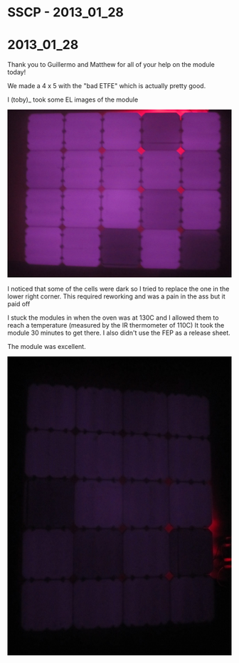 # SSCP - 2013_01_28

# 2013_01_28

Thank you to Guillermo and Matthew for all of your help on the module today! 

We made a 4 x 5 with the "bad ETFE" which is actually pretty good.

I (toby)_ took some EL images of the module 

![](../../../../../assets/image_aabf74e5b9.jpg)

I noticed that some of the cells were dark so I tried to replace the one in the lower right corner. This required reworking and was a pain in the ass but it paid off

I stuck the modules in when the oven was at 130C and I allowed them to reach a temperature (measured by the IR thermometer of 110C) It took the module 30 minutes to get there. I also didn't use the FEP as a release sheet.

The module was excellent. 

![](../../../../../assets/image_a9d083e752.jpg)

